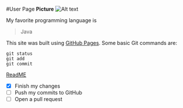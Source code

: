 #User Page
**Picture**
![Alt text](https://external-content.duckduckgo.com/iu/u=https%3A%2F%2Fregmedia.co.uk%2F2013%2F01%2F30%2Fjava_logo.jpg%3Fx%3D442%26y%3D293%26crop%3D1&f=1&nofb=1)

My favorite programming language is
>Java

This site was built using [GitHub Pages](https://pages.github.com/).
Some basic Git commands are:
```
git status
git add
git commit
```
[ReadME](README.md)
- [x] Finish my changes
- [ ] Push my commits to GitHub
- [ ] Open a pull request
